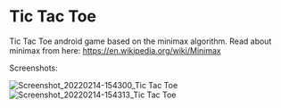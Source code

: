 # Tic Tac Toe
Tic Tac Toe android game based on the minimax algorithm.
Read about minimax from here: https://en.wikipedia.org/wiki/Minimax

Screenshots:

![Screenshot_20220214-154300_Tic Tac Toe](https://user-images.githubusercontent.com/38812037/153851354-504fa082-bcee-4029-add7-72075e9788f8.jpg)
![Screenshot_20220214-154313_Tic Tac Toe](https://user-images.githubusercontent.com/38812037/153851362-ba4f1cbc-4ba8-4c1f-8da7-25cf28514fd6.jpg)
